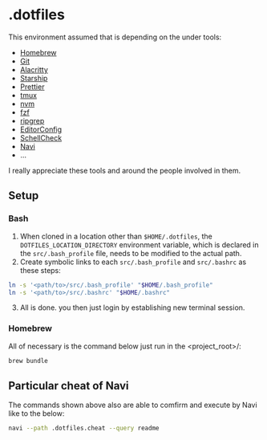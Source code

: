 # .dotfiles

This environment assumed that is depending on the under tools:

- [Homebrew](https://brew.sh)
- [Git](https://git-scm.com)
- [Alacritty](https://alacritty.org)
- [Starship](https://starship.rs)
- [Prettier](https://prettier.io)
- [tmux](https://github.com/tmux/tmux/wiki)
- [nvm](https://github.com/nvm-sh/nvm)
- [fzf](https://github.com/junegunn/fzf)
- [ripgrep](https://github.com/BurntSushi/ripgrep)
- [EditorConfig](https://editorconfig.org)
- [SchellCheck](https://www.shellcheck.net)
- [Navi](https://github.com/denisidoro/navi)
- …

I really appreciate these tools and around the people involved in them.

## Setup

### Bash

1. When cloned in a location other than `$HOME/.dotfiles`, the `DOTFILES_LOCATION_DIRECTORY` environment variable, which is declared in the `src/.bash_profile` file, needs to be modified to the actual path.
2. Create symbolic links to each `src/.bash_profile` and `src/.bashrc` as these steps:  
  ```bash
  ln -s '<path/to>/src/.bash_profile' "$HOME/.bash_profile"
  ln -s '<path/to>/src/.bashrc' "$HOME/.bashrc"
  ```
3. All is done. you then just login by establishing new terminal session.

### Homebrew

All of necessary is the command below just run in the <project_root>/:

```bash
brew bundle
```

## Particular cheat of Navi

The commands shown above also are able to comfirm and execute by Navi like to the below:

```bash
navi --path .dotfiles.cheat --query readme
```
